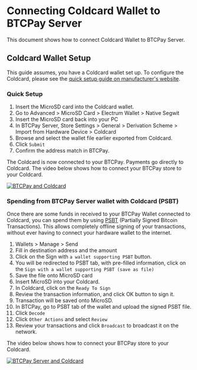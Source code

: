 # Connecting Coldcard Wallet to BTCPay Server

This document shows how to connect Coldcard Wallet to BTCPay Server.

## Coldcard Wallet Setup

This guide assumes, you have a Coldcard wallet set up. To configure the Coldcard, please see the [quick setup guide on manufacturer's website](https://coldcardwallet.com/docs/quick).

### Quick Setup

1. Insert the MicroSD card into the Coldcard wallet.
2. Go to Advanced > MicroSD Card > Electrum Wallet > Native Segwit
3. Insert the MicroSD card back into your PC
4. In BTCPay Server, Store Settings > General > Derivation Scheme > Import from Hardware Device > Coldcard
5. Browse and select the wallet file earlier exported from Coldcard.
6. Click `Submit`
7. Confirm the address match in BTCPay.

The Coldcard is now connected to your BTCPay. Payments go directly to Coldcard. The video below shows how to connect your BTCPay store to your Coldcard.

[![BTCPay and Coldcard](https://img.youtube.com/vi/N0eVwdP_7EQ/mqdefault.jpg)](https://www.youtube.com/watch?v=N0eVwdP_7EQ "Connecting Coldcard to BTCPay Server")

### Spending from BTCPay Server wallet with Coldcard (PSBT)

Once there are some funds in received to your BTCPay Wallet connected to Coldcard, you can spend them by using [PSBT](https://github.com/bitcoin/bitcoin/blob/master/doc/psbt.md#psbt-in-general) (Partially Signed Bitcoin Transactions). This allows completely offline signing of your transactions, without ever having to connect your hardware wallet to the internet.

1. Wallets > Manage > Send
2. Fill in destination address and the amount
3. Click on the Sign with `a wallet supporting PSBT` button.
4. You will be redirected to PSBT tab, with pre-filled information, click on the `Sign with a wallet supporting PSBT (save as file)`
5. Save the file onto MicroSD card
6. Insert MicroSD into your Coldcard.
7. In Coldcard, click on the `Ready To Sign`
8. Review the transaction information, and click OK button to sign it.
9. Transaction will be saved onto MicroSD.
10. In BTCPay, go to PSBT tab of the wallet and upload the signed PSBT file.
11. Click `Decode`
12. Click `Other Actions` and select `Review`
13. Review your transactions and click `Broadcast` to broadcast it on the network.

The video below shows how to connect your BTCPay store to your Coldcard.

[![BTCPay Server and Coldcard](https://img.youtube.com/vi/oK0h-76Giaw/mqdefault.jpg)](https://www.youtube.com/watch?v=oK0h-76Giaw "PSBT Coldcard and BTCPay Server")
